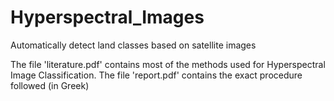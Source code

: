 # Hyperspectral_Images

Automatically detect land classes based on satellite images

The file 'literature.pdf' contains most of the methods used for Hyperspectral Image Classification.
The file 'report.pdf' contains the exact procedure followed (in Greek)
